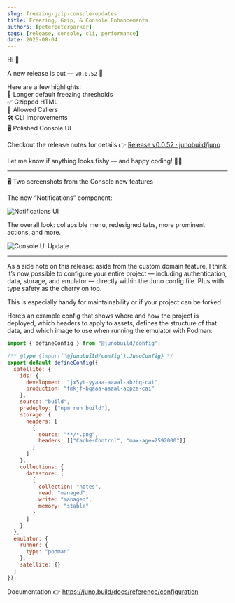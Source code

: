 ```yaml
---
slug: freezing-gzip-console-updates
title: Freezing, Gzip, & Console Enhancements
authors: [peterpeterparker]
tags: [release, console, cli, performance]
date: 2025-08-04
---
```


Hi 👋

A new release is out — `v0.0.52` 🚀

Here are a few highlights:  
🧊 Longer default freezing thresholds  
✅ Gzipped HTML  
🔐 Allowed Callers  
🛠 CLI Improvements  
🖥 Polished Console UI

Checkout the release notes for details 👉 [Release v0.0.52 · junobuild/juno](https://github.com/junobuild/juno/releases/tag/v0.0.52)

Let me know if anything looks fishy — and happy coding! 👨‍🔧

---

🖥️ Two screenshots from the Console new features

The new “Notifications” component:

![Notifications UI](https://us1.discourse-cdn.com/flex023/uploads/dfn/optimized/3X/0/b/0be9fd82d2855679e2e636b9625e8809c86d36f9_2_1304x1000.jpeg)

The overall look: collapsible menu, redesigned tabs, more prominent actions, and more.

![Console UI Update](https://us1.discourse-cdn.com/flex023/uploads/dfn/optimized/3X/3/e/3e14cf7042d73a47ada14288960028e85bdb1955_2_1304x1000.jpeg)

---

As a side note on this release: aside from the custom domain feature, I think it’s now possible to configure your entire project — including authentication, data, storage, and emulator — directly within the Juno config file. Plus with type safety as the cherry on top.

This is especially handy for maintainability or if your project can be forked.

Here’s an example config that shows where and how the project is deployed, which headers to apply to assets, defines the structure of that data, and which image to use when running the emulator with Podman:

```javascript
import { defineConfig } from "@junobuild/config";

/** @type {import('@junobuild/config').JunoConfig} */
export default defineConfig({
  satellite: {
    ids: {
      development: "jx5yt-yyaaa-aaaal-abzbq-cai",
      production: "fmkjf-bqaaa-aaaal-acpza-cai"
    },
    source: "build",
    predeploy: ["npm run build"],
    storage: {
      headers: [
        {
          source: "**/*.png",
          headers: [["Cache-Control", "max-age=2592000"]]
        }
      ]
    },
    collections: {
      datastore: [
        {
          collection: "notes",
          read: "managed",
          write: "managed",
          memory: "stable"
        }
      ]
    }
  },
  emulator: {
    runner: {
      type: "podman"
    },
    satellite: {}
  }
});
```

Documentation 👉 https://juno.build/docs/reference/configuration
